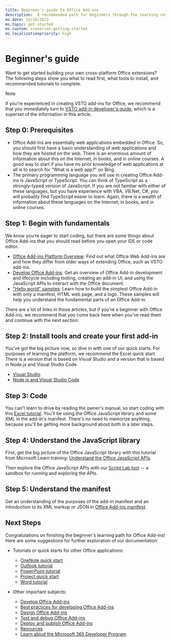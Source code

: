 ```yaml
---
title: Beginner's guide to Office Add-ins
description:  A recommended path for beginners through the learning resources for Office Add-ins.
ms.date: 11/10/2022
ms.topic: get-started
ms.custom: scenarios:getting-started
ms.localizationpriority: high
---
```


# Beginner's guide

Want to get started building your own cross-platform Office extensions? The following steps show you what to read first, what tools to install, and recommended tutorials to complete.

> [!NOTE]
> If you're experienced in creating VSTO add-ins for Office, we recommend that you immediately turn to [VSTO add-in developer's guide](learning-path-transition.md), which is a superset of the information in this article.

## Step 0: Prerequisites

- Office Add-ins are essentially web applications embedded in Office. So, you should first have a basic understanding of web applications and how they are hosted on the web. There is an enormous amount of information about this on the Internet, in books, and in online courses. A good way to start if you have no prior knowledge of web applications at all is to search for "What is a web app?" on Bing.
- The primary programming language you will use in creating Office Add-ins is JavaScript or TypeScript. You can think of TypeScript as a strongly-typed version of JavaScript. If you are not familiar with either of these languages, but you have experience with VBA, VB.Net, C#, you will probably find TypeScript easier to learn. Again, there is a wealth of information about these languages on the Internet, in books, and in online courses.

## Step 1: Begin with fundamentals

We know you're eager to start coding, but there are some things about Office Add-ins that you should read before you open your IDE or code editor.

- [Office Add-ins Platform Overview](office-add-ins.md): Find out what Office Web Add-ins are and how they differ from older ways of extending Office, such as VSTO add-ins.
- [Develop Office Add-ins](../develop/develop-overview.md): Get an overview of Office Add-in development and lifecycle including tooling, creating an add-in UI, and using the JavaScript APIs to interact with the Office document.
- ["Hello world" samples](https://github.com/OfficeDev/Office-Add-in-samples/tree/main/Samples/hello-world): Learn how to build the simplest Office Add-in with only a manifest, HTML web page, and a logo. These samples will help you understand the fundamental parts of an Office Add-in.

There are a lot of links in those articles, but if you're a beginner with Office Add-ins, we recommend that you come back here when you've read them and continue with the next section.

## Step 2: Install tools and create your first add-in

You've got the big picture now, so dive in with one of our quick starts. For purposes of learning the platform, we recommend the Excel quick start. There is a version that is based on Visual Studio and a version that is based in Node.js and Visual Studio Code.

- [Visual Studio](../quickstarts/excel-quickstart-jquery.md?tabs=visualstudio)
- [Node.js and Visual Studio Code](../quickstarts/excel-quickstart-jquery.md?tabs=yeomangenerator)

## Step 3: Code

You can't learn to drive by reading the owner's manual, so start coding with this [Excel tutorial](../tutorials/excel-tutorial.md). You'll be using the Office JavaScript library and some XML in the add-in's manifest. There's no need to memorize anything, because you'll be getting more background about both in a later steps.

## Step 4: Understand the JavaScript library

First, get the big picture of the Office JavaScript library with this tutorial from Microsoft Learn training: [Understand the Office JavaScript APIs](/training/modules/understand-office-javascript-apis/index).

Then explore the Office JavaScript APIs with our [Script Lab tool](explore-with-script-lab.md) -- a sandbox for running and exploring the APIs.

## Step 5: Understand the manifest

Get an understanding of the purposes of the add-in manifest and an introduction to its XML markup or JSON in [Office Add-ins manifest](../develop/add-in-manifests.md).

## Next Steps

Congratulations on finishing the beginner's learning path for Office Add-ins! Here are some suggestions for further exploration of our documentation:

- Tutorials or quick starts for other Office applications:

  - [OneNote quick start](../quickstarts/onenote-quickstart.md)
  - [Outlook tutorial](/outlook/add-ins/addin-tutorial)
  - [PowerPoint tutorial](../tutorials/powerpoint-tutorial.md)
  - [Project quick start](../quickstarts/project-quickstart.md)
  - [Word tutorial](../tutorials/word-tutorial.md)

- Other important subjects:

  - [Develop Office Add-ins](../develop/develop-overview.md)
  - [Best practices for developing Office Add-ins](../concepts/add-in-development-best-practices.md)
  - [Design Office Add-ins](../design/add-in-design.md)
  - [Test and debug Office Add-ins](../testing/test-debug-office-add-ins.md)
  - [Deploy and publish Office Add-ins](../publish/publish.md)
  - [Resources](../resources/resources-links-help.md)
  - [Learn about the Microsoft 365 Developer Program](https://learn.microsoft.com/office/developer-program/microsoft-365-developer-program-faq#who-qualifies-for-a-microsoft-365-e5-developer-subscription-)
